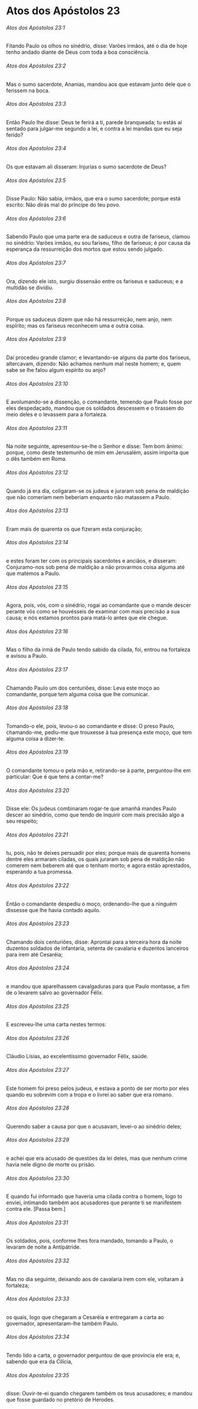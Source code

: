 # Atos dos Apóstolos 23

###### Atos dos Apóstolos 23:1

Fitando Paulo os olhos no sinédrio, disse: Varões irmãos, até o dia de hoje tenho andado diante de Deus com toda a boa consciência.

###### Atos dos Apóstolos 23:2

Mas o sumo sacerdote, Ananias, mandou aos que estavam junto dele que o ferissem na boca.

###### Atos dos Apóstolos 23:3

Então Paulo lhe disse: Deus te ferirá a ti, parede branqueada; tu estás aí sentado para julgar-me segundo a lei, e contra a lei mandas que eu seja ferido?

###### Atos dos Apóstolos 23:4

Os que estavam ali disseram: Injurias o sumo sacerdote de Deus?

###### Atos dos Apóstolos 23:5

Disse Paulo: Não sabia, irmãos, que era o sumo sacerdote; porque está escrito: Não dirás mal do príncipe do teu povo.

###### Atos dos Apóstolos 23:6

Sabendo Paulo que uma parte era de saduceus e outra de fariseus, clamou no sinédrio: Varões irmãos, eu sou fariseu, filho de fariseus; é por causa da esperança da ressurreição dos mortos que estou sendo julgado.

###### Atos dos Apóstolos 23:7

Ora, dizendo ele isto, surgiu dissensão entre os fariseus e saduceus; e a multidão se dividiu.

###### Atos dos Apóstolos 23:8

Porque os saduceus dizem que não há ressurreição, nem anjo, nem espírito; mas os fariseus reconhecem uma e outra coisa.

###### Atos dos Apóstolos 23:9

Daí procedeu grande clamor; e levantando-se alguns da parte dos fariseus, altercavam, dizendo: Não achamos nenhum mal neste homem; e, quem sabe se lhe falou algum espírito ou anjo?

###### Atos dos Apóstolos 23:10

E avolumando-se a dissenção, o comandante, temendo que Paulo fosse por eles despedaçado, mandou que os soldados descessem e o tirassem do meio deles e o levassem para a fortaleza.

###### Atos dos Apóstolos 23:11

Na noite seguinte, apresentou-se-lhe o Senhor e disse: Tem bom ânimo: porque, como deste testemunho de mim em Jerusalém, assim importa que o dês também em Roma.

###### Atos dos Apóstolos 23:12

Quando já era dia, coligaram-se os judeus e juraram sob pena de maldição que não comeriam nem beberiam enquanto não matassem a Paulo.

###### Atos dos Apóstolos 23:13

Eram mais de quarenta os que fizeram esta conjuração;

###### Atos dos Apóstolos 23:14

e estes foram ter com os principais sacerdotes e anciãos, e disseram: Conjuramo-nos sob pena de maldição a não provarmos coisa alguma até que matemos a Paulo.

###### Atos dos Apóstolos 23:15

Agora, pois, vós, com o sinédrio, rogai ao comandante que o mande descer perante vós como se houvésseis de examinar com mais precisão a sua causa; e nós estamos prontos para matá-lo antes que ele chegue.

###### Atos dos Apóstolos 23:16

Mas o filho da irmã de Paulo tendo sabido da cilada, foi, entrou na fortaleza e avisou a Paulo.

###### Atos dos Apóstolos 23:17

Chamando Paulo um dos centuriões, disse: Leva este moço ao comandante, porque tem alguma coisa que lhe comunicar.

###### Atos dos Apóstolos 23:18

Tomando-o ele, pois, levou-o ao comandante e disse: O preso Paulo, chamando-me, pediu-me que trouxesse à tua presença este moço, que tem alguma coisa a dizer-te.

###### Atos dos Apóstolos 23:19

O comandante tomou-o pela mão e, retirando-se à parte, perguntou-lhe em particular: Que é que tens a contar-me?

###### Atos dos Apóstolos 23:20

Disse ele: Os judeus combinaram rogar-te que amanhã mandes Paulo descer ao sinédrio, como que tendo de inquirir com mais precisão algo a seu respeito;

###### Atos dos Apóstolos 23:21

tu, pois, não te deixes persuadir por eles; porque mais de quarenta homens dentre eles armaram ciladas, os quais juraram sob pena de maldição não comerem nem beberem até que o tenham morto; e agora estão aprestados, esperando a tua promessa.

###### Atos dos Apóstolos 23:22

Então o comandante despediu o moço, ordenando-lhe que a ninguém dissesse que lhe havia contado aquilo.

###### Atos dos Apóstolos 23:23

Chamando dois centuriões, disse: Aprontai para a terceira hora da noite duzentos soldados de infantaria, setenta de cavalaria e duzentos lanceiros para irem até Cesaréia;

###### Atos dos Apóstolos 23:24

e mandou que aparelhassem cavalgaduras para que Paulo montasse, a fim de o levarem salvo ao governador Félix.

###### Atos dos Apóstolos 23:25

E escreveu-lhe uma carta nestes termos:

###### Atos dos Apóstolos 23:26

Cláudio Lísias, ao excelentíssimo governador Félix, saúde.

###### Atos dos Apóstolos 23:27

Este homem foi preso pelos judeus, e estava a ponto de ser morto por eles quando eu sobrevim com a tropa e o livrei ao saber que era romano.

###### Atos dos Apóstolos 23:28

Querendo saber a causa por que o acusavam, levei-o ao sinédrio deles;

###### Atos dos Apóstolos 23:29

e achei que era acusado de questões da lei deles, mas que nenhum crime havia nele digno de morte ou prisão.

###### Atos dos Apóstolos 23:30

E quando fui informado que haveria uma cilada contra o homem, logo to enviei, intimando também aos acusadores que perante ti se manifestem contra ele. [Passa bem.]

###### Atos dos Apóstolos 23:31

Os soldados, pois, conforme lhes fora mandado, tomando a Paulo, o levaram de noite a Antipátride.

###### Atos dos Apóstolos 23:32

Mas no dia seguinte, deixando aos de cavalaria irem com ele, voltaram à fortaleza;

###### Atos dos Apóstolos 23:33

os quais, logo que chegaram a Cesaréia e entregaram a carta ao governador, apresentaram-lhe também Paulo.

###### Atos dos Apóstolos 23:34

Tendo lido a carta, o governador perguntou de que província ele era; e, sabendo que era da Cilícia,

###### Atos dos Apóstolos 23:35

disse: Ouvir-te-ei quando chegarem também os teus acusadores; e mandou que fosse guardado no pretório de Herodes.

